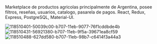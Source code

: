 

Marketplace de productos agricolas principalmente de Argentina, posee filtros, reseñas, usuarios, catalogo, pasarela de pagos. React, Redux, Express, PostgreSQL, Material-UI.


![118510401-50039c00-b707-11eb-9077-76f1cddbde4b](https://user-images.githubusercontent.com/73973939/118526762-f30fe200-b716-11eb-9186-8fc9b7e10319.png)
![118510431-56921380-b707-11eb-9f5a-39671ea8cf59](https://user-images.githubusercontent.com/73973939/118526773-f4d9a580-b716-11eb-8a17-33c380167dbf.png)
![118510488-627dd580-b707-11eb-98b7-c6414f3a44a3](https://user-images.githubusercontent.com/73973939/118526781-f6a36900-b716-11eb-81f8-b064c1216480.png)

